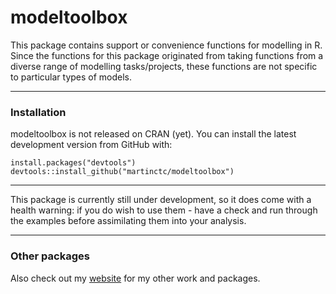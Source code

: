 # modeltoolbox

This package contains support or convenience functions for modelling in R. Since the functions for this package originated from taking functions from a diverse range of modelling tasks/projects, these functions are not specific to particular types of models.

---

### Installation

modeltoolbox is not released on CRAN (yet). 
You can install the latest development version from GitHub with:

```
install.packages("devtools")
devtools::install_github("martinctc/modeltoolbox")
```
---


This package is currently still under development, so it does come with a health warning: if you do wish to use them - have a check and run through the examples before assimilating them into your analysis. 

---
### Other packages

Also check out my [website](https://martinctc.github.io) for my other work and packages.

